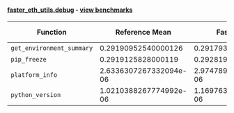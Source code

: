 #### [faster_eth_utils.debug](https://github.com/BobTheBuidler/faster-eth-utils/blob/master/faster_eth_utils/debug.py) - [view benchmarks](https://github.com/BobTheBuidler/faster-eth-utils/blob/master/benchmarks/test_debug_benchmarks.py)

| Function | Reference Mean | Faster Mean | % Change | Speedup (%) | x Faster | Faster |
|----------|---------------|-------------|----------|-------------|----------|--------|
| `get_environment_summary` | 0.29190952540000126 | 0.29179313879999424 | 0.04% | 0.04% | 1.00x | ✅ |
| `pip_freeze` | 0.2919125828000119 | 0.29281907160000176 | -0.31% | -0.31% | 1.00x | ❌ |
| `platform_info` | 2.6336307267332094e-06 | 2.974789315412743e-06 | -12.95% | -11.47% | 0.89x | ❌ |
| `python_version` | 1.0210388267774992e-06 | 1.1697639328089665e-06 | -14.57% | -12.71% | 0.87x | ❌ |
